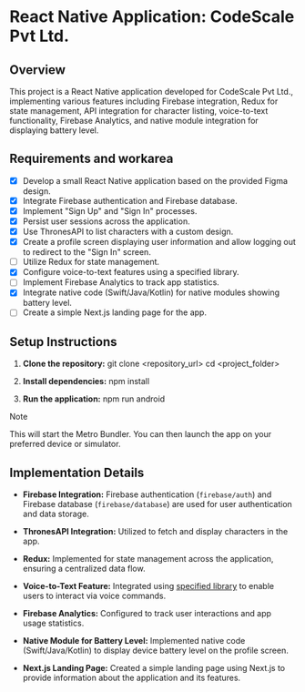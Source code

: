 # React Native Application: CodeScale Pvt Ltd.

## Overview
This project is a React Native application developed for CodeScale Pvt Ltd., implementing various features including Firebase integration, Redux for state management, API integration for character listing, voice-to-text functionality, Firebase Analytics, and native module integration for displaying battery level.

## Requirements and workarea
- [x] Develop a small React Native application based on the provided Figma design.
- [x] Integrate Firebase authentication and Firebase database.
- [x] Implement "Sign Up" and "Sign In" processes.
- [x] Persist user sessions across the application.
- [x] Use ThronesAPI to list characters with a custom design.
- [x] Create a profile screen displaying user information and allow logging out to redirect to the "Sign In" screen.
- [ ] Utilize Redux for state management.
- [x] Configure voice-to-text features using a specified library.
- [ ] Implement Firebase Analytics to track app statistics.
- [x] Integrate native code (Swift/Java/Kotlin) for native modules showing battery level.
- [ ] Create a simple Next.js landing page for the app.

## Setup Instructions
1. **Clone the repository:**
git clone <repository_url>
cd <project_folder>

2. **Install dependencies:**
npm install

3. **Run the application:**
npm run android

> [!NOTE]
> This will start the Metro Bundler. You can then launch the app on your preferred device or simulator.

## Implementation Details
- **Firebase Integration:** Firebase authentication (`firebase/auth`) and Firebase database (`firebase/database`) are used for user authentication and data storage.

- **ThronesAPI Integration:** Utilized to fetch and display characters in the app.

- **Redux:** Implemented for state management across the application, ensuring a centralized data flow.

- **Voice-to-Text Feature:** Integrated using [specified library](insert-library-link) to enable users to interact via voice commands.

- **Firebase Analytics:** Configured to track user interactions and app usage statistics.

- **Native Module for Battery Level:** Implemented native code (Swift/Java/Kotlin) to display device battery level on the profile screen.

- **Next.js Landing Page:** Created a simple landing page using Next.js to provide information about the application and its features.